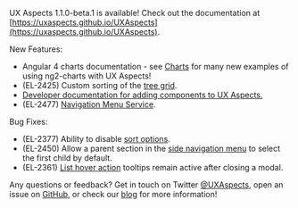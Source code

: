 UX Aspects 1.1.0-beta.1 is available! Check out the documentation at [https://uxaspects.github.io/UXAspects](https://uxaspects.github.io/UXAspects).

New Features:
* Angular 4 charts documentation - see [Charts](https://uxaspects.github.io/UXAspects/#/charts/bar-charts) for many new examples of using ng2-charts with UX Aspects!
* (EL-2425) Custom sorting of the [tree grid](https://uxaspects.github.io/UXAspects/#/components/tree-view#tree-grid-ng1).
* [Developer documentation for adding components to UX Aspects.](https://github.com/UXAspects/UXAspects/blob/develop/guides/developer-standard.md)
* (EL-2477) [Navigation Menu Service](https://uxaspects.github.io/UXAspects/#/components/side-navigation#navigation-menu-service-ng1).

Bug Fixes:
* (EL-2377) Ability to disable [sort options](https://uxaspects.github.io/UXAspects/#/components/tables#sorting-ng1).
* (EL-2450) Allow a parent section in the [side navigation menu](https://uxaspects.github.io/UXAspects/#/components/side-navigation#navigation) to select the first child by default.
* (EL-2361) [List hover action](https://uxaspects.github.io/UXAspects/#/components/tables#list-hover-actions-ng1) tooltips remain active after closing a modal.

Any questions or feedback? Get in touch on Twitter [@UXAspects](https://twitter.com/UXAspects),
open an issue on [GitHub](https://github.com/UXAspects/UXAspects/issues), or check our [blog](https://uxaspects.github.io/UXAspects/#/blog)
for more information!